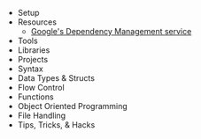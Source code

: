 

- Setup
- Resources
  - [Google's Dependency Management service](https://deps.dev/)
- Tools
- Libraries
- Projects
- Syntax
- Data Types & Structs
- Flow Control
- Functions
- Object Oriented Programming
- File Handling
- Tips, Tricks, & Hacks
